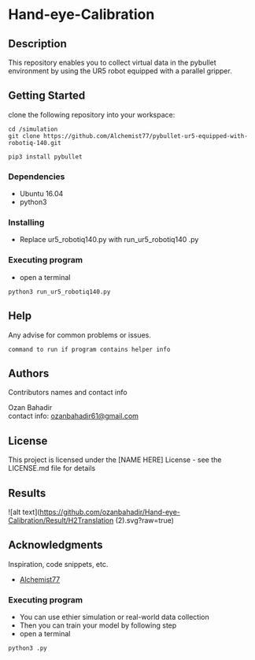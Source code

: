 # Hand-eye-Calibration

## Description
This repository enables you to collect virtual data in the pybullet environment by using the UR5 robot equipped with a parallel gripper.
## Getting Started
clone the following repository into your workspace:
```
cd /simulation
git clone https://github.com/Alchemist77/pybullet-ur5-equipped-with-robotiq-140.git
```
```
pip3 install pybullet
```


### Dependencies
* Ubuntu 16.04
* python3
### Installing

* Replace ur5_robotiq140.py with run_ur5_robotiq140 .py 

### Executing program

* open a terminal
```
python3 run_ur5_robotiq140.py
```

## Help

Any advise for common problems or issues.
```
command to run if program contains helper info
```

## Authors

Contributors names and contact info

Ozan Bahadir  
contact info: ozanbahadir61@gmail.com

## License

This project is licensed under the [NAME HERE] License - see the LICENSE.md file for details

## Results
![alt text](https://github.com/ozanbahadir/Hand-eye-Calibration/Result/H2Translation (2).svg?raw=true)

## Acknowledgments

Inspiration, code snippets, etc.
* [Alchemist77](https://github.com/Alchemist77/pybullet-ur5-equipped-with-robotiq-140/)






### Executing program

* You can use ethier simulation or real-world data collection 
* Then you can train your model by following step
* open a terminal 
```
python3 .py 
```
